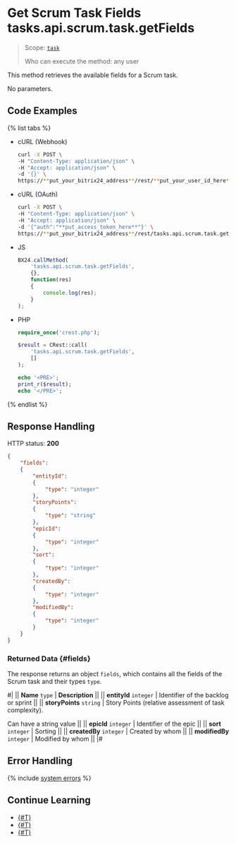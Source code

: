 # Get Scrum Task Fields tasks.api.scrum.task.getFields

> Scope: [`task`](../../../scopes/permissions.md)
>
> Who can execute the method: any user

This method retrieves the available fields for a Scrum task.

No parameters.

## Code Examples

{% list tabs %}

- cURL (Webhook)

    ```bash
    curl -X POST \
    -H "Content-Type: application/json" \
    -H "Accept: application/json" \
    -d '{}' \
    https://**put_your_bitrix24_address**/rest/**put_your_user_id_here**/**put_your_webhook_here**/tasks.api.scrum.task.getFields
    ```

- cURL (OAuth)

    ```bash
    curl -X POST \
    -H "Content-Type: application/json" \
    -H "Accept: application/json" \
    -d '{"auth":"**put_access_token_here**"}' \
    https://**put_your_bitrix24_address**/rest/tasks.api.scrum.task.getFields
    ```

- JS

    ```js
    BX24.callMethod(
        'tasks.api.scrum.task.getFields',
        {},
        function(res)
        {
            console.log(res);
        }
    );
    ```

- PHP

    ```php
    require_once('crest.php');

    $result = CRest::call(
        'tasks.api.scrum.task.getFields',
        []
    );

    echo '<PRE>';
    print_r($result);
    echo '</PRE>';
    ```

{% endlist %}

## Response Handling

HTTP status: **200**

```json
{
    "fields": 
    {
        "entityId": 
        {
            "type": "integer"
        },
        "storyPoints": 
        {
            "type": "string"
        },
        "epicId": 
        {
            "type": "integer"
        },
        "sort": 
        {
            "type": "integer"
        },
        "createdBy": 
        {
            "type": "integer"
        },
        "modifiedBy": 
        {
            "type": "integer"
        }
    }
}
```

### Returned Data {#fields}

The response returns an object `fields`, which contains all the fields of the Scrum task and their types `type`.

#|
|| **Name**
`type` | **Description** ||
|| **entityId**
`integer` | Identifier of the backlog or sprint ||
|| **storyPoints**
`string` | Story Points (relative assessment of task complexity).

Can have a string value ||
|| **epicId**
`integer` | Identifier of the epic ||
|| **sort**
`integer` | Sorting ||
|| **createdBy**
`integer` | Created by whom ||
|| **modifiedBy**
`integer` | Modified by whom ||
|#

## Error Handling

{% include [system errors](../../../../_includes/system-errors.md) %}

## Continue Learning 

- [{#T}](./index.md)
- [{#T}](./tasks-api-scrum-task-update.md)
- [{#T}](./tasks-api-scrum-task-get.md)